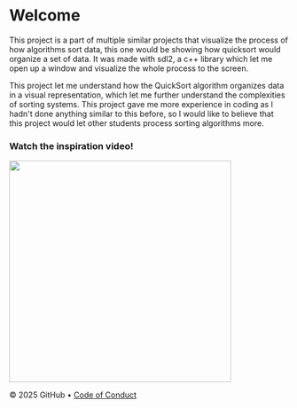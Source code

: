 # Welcome
This project is a part of multiple similar projects that visualize the process of how algorithms sort data, this one would be showing how quicksort would organize a set of data. 
It was made with sdl2, a c++ library which let me open up a window and visualize the whole process to the screen.

This project let me understand how the QuickSort algorithm organizes data in a visual representation, which let me further understand the complexities of sorting systems. This project gave me more experience in coding as I hadn't done anything similar to this before, so I would like to believe that this project would let other students process sorting algorithms more.


### Watch the inspiration video!
<a href="https://www.youtube.com/watch?v=kPRA0W1kECg" target="_blank">
  <img src="https://img.youtube.com/vi/kPRA0W1kECg/maxresdefault.jpg" width="400"/></a>




&copy; 2025 GitHub &bull; [Code of Conduct](https://www.contributor-covenant.org/version/2/1/code_of_conduct/code_of_conduct.md)

